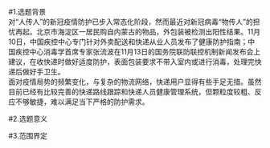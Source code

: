 
#1.选题背景<br>
对“人传人”的新冠疫情防护已步入常态化阶段，然而最近对新冠病毒“物传人”的担忧再起。北京市海淀区一居民购自内蒙古的物品，外包装被检测出阳性结果。11月10日，中国疾控中心专门针对外卖配送和快递从业人员发布了健康防护指南；中国疾控中心消毒学首席专家张流波在11月13日的国务院联防联控机制新闻发布会上建议，在收快递时做好适度防护，表面包装要求不带入室内或进行消毒，处理完快递后做好手卫生。<br>
面对疫情局势的频繁变化，与复杂的物流网络，快递用户显得有些手足无措。虽然目前已经有比较完善的快递路线跟踪和快递人员健康管理系统，但颗粒度较粗、反应不够敏捷，难以满足当下严格的防护需求。

#2.选题意义<br>

#3.范围界定
